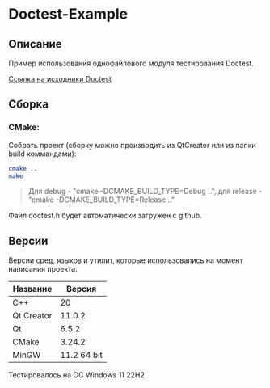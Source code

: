 # Doctest-Example

## Описание

Пример использования однофайлового модуля тестирования Doctest.

[Ссылка на исходники Doctest](https://github.com/doctest/doctest "Doctest")

## Сборка

### CMake:

Собрать проект (cборку можно производить из QtCreator или из папки build коммандами):

```bash
cmake ..
make
```
> Для debug - "cmake -DCMAKE_BUILD_TYPE=Debug ..", для release - "cmake -DCMAKE_BUILD_TYPE=Release .."

Файл doctest.h будет автоматически загружен с github.

## Версии

Версии сред, языков и утилит, которые использовались на момент написания проекта.

| Название   | Версия               |
| -----------|----------------------|
| C++        | 20                   |
| Qt Creator | 11.0.2               |
| Qt         | 6.5.2                |
| CMake      | 3.24.2               |
| MinGW      | 11.2 64 bit          |

Тестировалось на ОС Windows 11 22H2